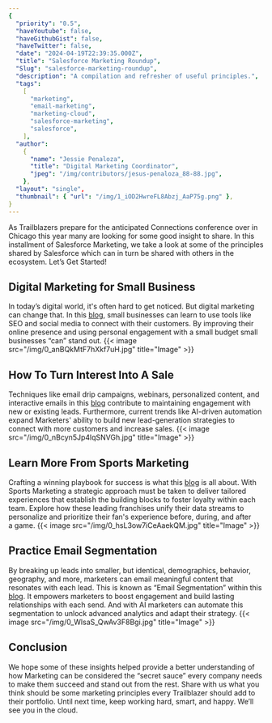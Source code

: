 ```yaml
---
{
  "priority": "0.5",
  "haveYoutube": false,
  "haveGithubGist": false,
  "haveTwitter": false,
  "date": "2024-04-19T22:39:35.000Z",
  "title": "Salesforce Marketing Roundup",
  "Slug": "salesforce-marketing-roundup",
  "description": "A compilation and refresher of useful principles.",
  "tags":
    [
      "marketing",
      "email-marketing",
      "marketing-cloud",
      "salesforce-marketing",
      "salesforce",
    ],
  "author":
    {
      "name": "Jessie Penaloza",
      "title": "Digital Marketing Coordinator",
      "jpeg": "/img/contributors/jesus-penaloza_88-88.jpg",
    },
  "layout": "single",
  "thumbnail": { "url": "/img/1_iOD2HwreFL8Abzj_AaP75g.png" },
}
---
```


As Trailblazers prepare for the anticipated Connections conference over in Chicago this year many are looking for some good insight to share. In this installment of Salesforce Marketing, we take a look at some of the principles shared by Salesforce which can in turn be shared with others in the ecosystem.
Let’s Get Started!

## Digital Marketing for Small Business

In today’s digital world, it&#39;s often hard to get noticed. But digital marketing can change that. In this [blog](https://www.salesforce.com/blog/digital-marketing-for-small-business/), small businesses can learn to use tools like SEO and social media to connect with their customers. By improving their online presence and using personal engagement with a small budget small businesses “can” stand out.
{{< image src="/img/0_anBQkMtF7hXkf7uH.jpg" title="Image" >}}

## How To Turn Interest Into A Sale

Techniques like email drip campaigns, webinars, personalized content, and interactive emails in this [blog](https://www.salesforce.com/blog/lead-generation/) contribute to maintaining engagement with new or existing leads. Furthermore, current trends like AI-driven automation expand Marketers&#39; ability to build new lead-generation strategies to connect with more customers and increase sales.
{{< image src="/img/0_nBcyn5Jp4lqSNVGh.jpg" title="Image" >}}

## Learn More From Sports Marketing

Crafting a winning playbook for success is what this [blog](https://www.salesforce.com/blog/sports-marketing/) is all about. With Sports Marketing a strategic approach must be taken to deliver tailored experiences that establish the building blocks to foster loyalty within each team. Explore how these leading franchises unify their data streams to personalize and prioritize their fan&#39;s experience before, during, and after a game.
{{< image src="/img/0_hsL3ow7iCeAaekQM.jpg" title="Image" >}}

## Practice Email Segmentation

By breaking up leads into smaller, but identical, demographics, behavior, geography, and more, marketers can email meaningful content that resonates with each lead. This is known as “Email Segmentation” within this [blog](https://www.salesforce.com/blog/email-segmentation/). It empowers marketers to boost engagement and build lasting relationships with each send. And with AI marketers can automate this segmentation to unlock advanced analytics and adapt their strategy.
{{< image src="/img/0_WlsaS_QwAv3F8Bgi.jpg" title="Image" >}}

## Conclusion

We hope some of these insights helped provide a better understanding of how Marketing can be considered the “secret sauce” every company needs to make them succeed and stand out from the rest. Share with us what you think should be some marketing principles every Trailblazer should add to their portfolio.
Until next time, keep working hard, smart, and happy. We’ll see you in the cloud.
